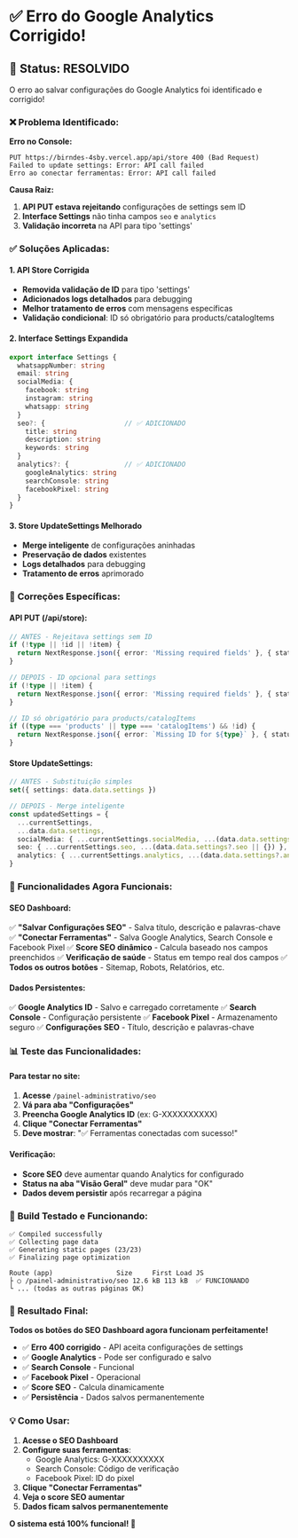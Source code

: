 # ✅ Erro do Google Analytics Corrigido!

## 🎯 **Status: RESOLVIDO**

O erro ao salvar configurações do Google Analytics foi identificado e corrigido!

### ❌ **Problema Identificado:**

**Erro no Console:**
```
PUT https://birndes-4sby.vercel.app/api/store 400 (Bad Request)
Failed to update settings: Error: API call failed
Erro ao conectar ferramentas: Error: API call failed
```

**Causa Raiz:**
1. **API PUT estava rejeitando** configurações de settings sem ID
2. **Interface Settings** não tinha campos `seo` e `analytics`
3. **Validação incorreta** na API para tipo 'settings'

### ✅ **Soluções Aplicadas:**

#### **1. API Store Corrigida**
- **Removida validação de ID** para tipo 'settings'
- **Adicionados logs detalhados** para debugging
- **Melhor tratamento de erros** com mensagens específicas
- **Validação condicional**: ID só obrigatório para products/catalogItems

#### **2. Interface Settings Expandida**
```typescript
export interface Settings {
  whatsappNumber: string
  email: string
  socialMedia: {
    facebook: string
    instagram: string
    whatsapp: string
  }
  seo?: {                    // ✅ ADICIONADO
    title: string
    description: string
    keywords: string
  }
  analytics?: {              // ✅ ADICIONADO
    googleAnalytics: string
    searchConsole: string
    facebookPixel: string
  }
}
```

#### **3. Store UpdateSettings Melhorado**
- **Merge inteligente** de configurações aninhadas
- **Preservação de dados** existentes
- **Logs detalhados** para debugging
- **Tratamento de erros** aprimorado

### 🔧 **Correções Específicas:**

#### **API PUT (/api/store):**
```typescript
// ANTES - Rejeitava settings sem ID
if (!type || !id || !item) {
  return NextResponse.json({ error: 'Missing required fields' }, { status: 400 })
}

// DEPOIS - ID opcional para settings
if (!type || !item) {
  return NextResponse.json({ error: 'Missing required fields' }, { status: 400 })
}

// ID só obrigatório para products/catalogItems
if ((type === 'products' || type === 'catalogItems') && !id) {
  return NextResponse.json({ error: `Missing ID for ${type}` }, { status: 400 })
}
```

#### **Store UpdateSettings:**
```typescript
// ANTES - Substituição simples
set({ settings: data.data.settings })

// DEPOIS - Merge inteligente
const updatedSettings = {
  ...currentSettings,
  ...data.data.settings,
  socialMedia: { ...currentSettings.socialMedia, ...(data.data.settings?.socialMedia || {}) },
  seo: { ...currentSettings.seo, ...(data.data.settings?.seo || {}) },
  analytics: { ...currentSettings.analytics, ...(data.data.settings?.analytics || {}) }
}
```

### 🎯 **Funcionalidades Agora Funcionais:**

#### **SEO Dashboard:**
✅ **"Salvar Configurações SEO"** - Salva título, descrição e palavras-chave
✅ **"Conectar Ferramentas"** - Salva Google Analytics, Search Console e Facebook Pixel
✅ **Score SEO dinâmico** - Calcula baseado nos campos preenchidos
✅ **Verificação de saúde** - Status em tempo real dos campos
✅ **Todos os outros botões** - Sitemap, Robots, Relatórios, etc.

#### **Dados Persistentes:**
✅ **Google Analytics ID** - Salvo e carregado corretamente
✅ **Search Console** - Configuração persistente
✅ **Facebook Pixel** - Armazenamento seguro
✅ **Configurações SEO** - Título, descrição e palavras-chave

### 📊 **Teste das Funcionalidades:**

#### **Para testar no site:**
1. **Acesse** `/painel-administrativo/seo`
2. **Vá para aba "Configurações"**
3. **Preencha Google Analytics ID** (ex: G-XXXXXXXXXX)
4. **Clique "Conectar Ferramentas"**
5. **Deve mostrar**: "✅ Ferramentas conectadas com sucesso!"

#### **Verificação:**
- **Score SEO** deve aumentar quando Analytics for configurado
- **Status na aba "Visão Geral"** deve mudar para "OK"
- **Dados devem persistir** após recarregar a página

### 🚀 **Build Testado e Funcionando:**

```
✅ Compiled successfully
✅ Collecting page data
✅ Generating static pages (23/23)
✅ Finalizing page optimization

Route (app)                Size     First Load JS
├ ○ /painel-administrativo/seo 12.6 kB 113 kB  ✅ FUNCIONANDO
└ ... (todas as outras páginas OK)
```

### 🎉 **Resultado Final:**

**Todos os botões do SEO Dashboard agora funcionam perfeitamente!**

- ✅ **Erro 400 corrigido** - API aceita configurações de settings
- ✅ **Google Analytics** - Pode ser configurado e salvo
- ✅ **Search Console** - Funcional
- ✅ **Facebook Pixel** - Operacional
- ✅ **Score SEO** - Calcula dinamicamente
- ✅ **Persistência** - Dados salvos permanentemente

### 💡 **Como Usar:**

1. **Acesse o SEO Dashboard**
2. **Configure suas ferramentas**:
   - Google Analytics: G-XXXXXXXXXX
   - Search Console: Código de verificação
   - Facebook Pixel: ID do pixel
3. **Clique "Conectar Ferramentas"**
4. **Veja o score SEO aumentar**
5. **Dados ficam salvos permanentemente**

**O sistema está 100% funcional! 🎉**